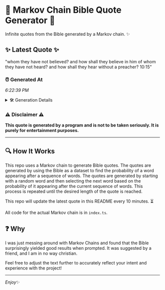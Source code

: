 # 📖 Markov Chain Bible Quote Generator 📖

Infinite quotes from the Bible generated by a Markov chain. ✨

## ✨ Latest Quote ✨
"whom they have not believed? and how shall they believe in him of whom they have not heard? and how shall they hear without a preacher? 10:15"

### ⏰ Generated At
*6:22:39 PM*

<details>
    <summary>🛠️ Generation Details</summary>
    <p>
        <strong>🌱 Seed:</strong> whom<br>
        <strong>🔄 Iterations:</strong> 26<br>
        <strong>📜 Context History:</strong><br>[ whom ]: they<br>[ whom, they ]: have<br>[ whom, they, have ]: not<br>[ whom, they, have, not ]: believed?<br>[ whom, they, have, not, believed? ]: and<br>[ whom, they, have, not, believed?, and ]: how<br>[ they, have, not, believed?, and, how ]: shall<br>[ have, not, believed?, and, how, shall ]: they<br>[ not, believed?, and, how, shall, they ]: believe<br>[ believed?, and, how, shall, they, believe ]: in<br>[ and, how, shall, they, believe, in ]: him<br>[ how, shall, they, believe, in, him ]: of<br>[ shall, they, believe, in, him, of ]: whom<br>[ they, believe, in, him, of, whom ]: they<br>[ believe, in, him, of, whom, they ]: have<br>[ in, him, of, whom, they, have ]: not<br>[ him, of, whom, they, have, not ]: heard?<br>[ of, whom, they, have, not, heard? ]: and<br>[ whom, they, have, not, heard?, and ]: how<br>[ they, have, not, heard?, and, how ]: shall<br>[ have, not, heard?, and, how, shall ]: they<br>[ not, heard?, and, how, shall, they ]: hear<br>[ heard?, and, how, shall, they, hear ]: without<br>[ and, how, shall, they, hear, without ]: a<br>[ how, shall, they, hear, without, a ]: preacher?<br>[ shall, they, hear, without, a, preacher? ]: 10:15<br>
    </p>
</details>

### ⚠️ Disclaimer ⚠️
**This quote is generated by a program and is not to be taken seriously. It is purely for entertainment purposes.**

---

## 🔍 How It Works

This repo uses a Markov chain to generate Bible quotes. The quotes are generated by using the Bible as a dataset to find the probability of a word appearing after a sequence of words. The quotes are generated by starting with a random word and then selecting the next word based on the probability of it appearing after the current sequence of words. This process is repeated until the desired length of the quote is reached.

This repo will update the latest quote in this README every 10 minutes. ⏳

All code for the actual Markov chain is in `index.ts`.

## ❓ Why

I was just messing around with Markov Chains and found that the Bible surprisingly yielded good results when prompted. 
It was suggested by a friend, and I am in no way christian.

Feel free to adjust the text further to accurately reflect your intent and experience with the project!

---

*Enjoy*✨
